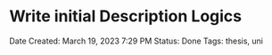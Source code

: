 # Write initial Description Logics

Date Created: March 19, 2023 7:29 PM
Status: Done
Tags: thesis, uni
